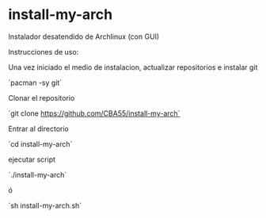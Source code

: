 # install-my-arch
Instalador desatendido de Archlinux (con GUI)

Instrucciones de uso:

Una vez iniciado el medio de instalacion, actualizar repositorios e instalar git

´pacman -sy git´

Clonar el repositorio

´git clone https://github.com/CBA55/install-my-arch´

Entrar al directorio

´cd install-my-arch´

ejecutar script

´./install-my-arch´

ó

´sh install-my-arch.sh´
